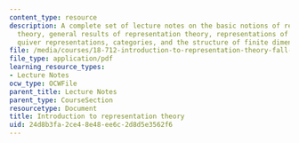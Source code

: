 ```yaml
---
content_type: resource
description: A complete set of lecture notes on the basic notions of representation
  theory, general results of representation theory, representations of finite groups,
  quiver representations, categories, and the structure of finite dimensional algebras.
file: /media/courses/18-712-introduction-to-representation-theory-fall-2010/24d8b3fa2ce48e48ee6c2d8d5e3562f6_MIT18_712F10_replect.pdf
file_type: application/pdf
learning_resource_types:
- Lecture Notes
ocw_type: OCWFile
parent_title: Lecture Notes
parent_type: CourseSection
resourcetype: Document
title: Introduction to representation theory
uid: 24d8b3fa-2ce4-8e48-ee6c-2d8d5e3562f6
---
```

